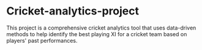 # Cricket-analytics-project
This project is a comprehensive cricket analytics tool that uses data-driven methods to help identify the best playing XI for a cricket team based on players' past performances.
